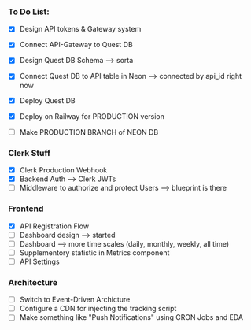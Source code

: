 
### To Do List:

- [x] Design API tokens & Gateway system 
- [x] Connect API-Gateway to Quest DB
- [x] Design Quest DB Schema --> sorta
- [x] Connect Quest DB to API table in Neon --> connected by api_id right now
- [x] Deploy Quest DB


- [x] Deploy on Railway for PRODUCTION version
- [ ] Make PRODUCTION BRANCH of NEON DB

### Clerk Stuff
- [x] Clerk Production Webhook
- [x] Backend Auth --> Clerk JWTs
- [ ] Middleware to authorize and protect Users --> blueprint is there

### Frontend
- [x] API Registration Flow
- [ ] Dashboard design --> started
- [ ] Dashboard --> more time scales (daily, monthly, weekly, all time)
- [ ] Supplementory statistic in Metrics component
- [ ] API Settings

### Architecture

- [ ] Switch to Event-Driven Archicture
- [ ] Configure a CDN for injecting the tracking script
- [ ] Make something like "Push Notifications" using CRON Jobs and EDA